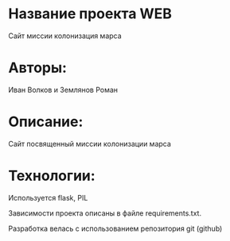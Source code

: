 # Название проекта WEB
Сайт миссии колонизация марса
# Авторы:
Иван Волков и Землянов Роман

# Описание:
Сайт посвященный миссии колонизации марса
# Технологии:
Используется flask, PIL

Зависимости проекта описаны в файле requirements.txt.

Разработка велась с использованием репозитория git (github)
